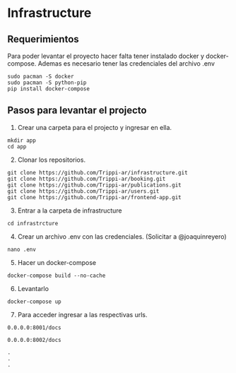 # Infrastructure

## Requerimientos

Para poder levantar el proyecto hacer falta tener instalado docker y docker-compose. Ademas es necesario tener las credenciales del archivo .env

```
sudo pacman -S docker
sudo pacman -S python-pip
pip install docker-compose
```
## Pasos para levantar el projecto


1. Crear una carpeta para el projecto y ingresar en ella.
```
mkdir app
cd app
```

2. Clonar los repositorios.  
```
git clone https://github.com/Trippi-ar/infrastructure.git
git clone https://github.com/Trippi-ar/booking.git
git clone https://github.com/Trippi-ar/publications.git
git clone https://github.com/Trippi-ar/users.git
git clone https://github.com/Trippi-ar/frontend-app.git
```  

3. Entrar a la carpeta de infrastructure
``` 
cd infrastrcture  
```  

4. Crear un archivo .env con las credenciales. (Solicitar a @joaquinreyero)

```
nano .env
```

5. Hacer un docker-compose
```
docker-compose build --no-cache
```

6. Levantarlo
```
docker-compose up 
```  

7. Para acceder ingresar a las respectivas urls.

```
0.0.0.0:8001/docs

0.0.0.0:8002/docs

.
.
.

```
